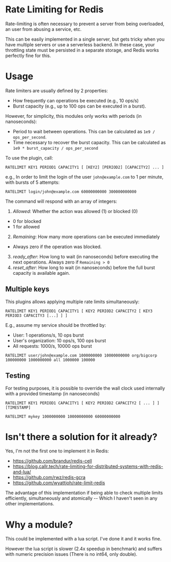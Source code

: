 # Rate Limiting for Redis

Rate-limiting is often necessary to prevent a server from being overloaded, an user from abusing a service, etc.

This can be easily implemented in a single server, but gets tricky when you have multiple servers or use a serverless backend.
In these case, your throttling state must be persisted in a separate storage, and Redis works perfectly fine for this.

# Usage

Rate limiters are usually defined by 2 properties:
- How frequently can operations be executed (e.g., 10 ops/s)
- Burst capacity (e.g., up to 100 ops can be executed in a burst).

However, for simplicity, this modules only works with periods (in nanoseconds):
- Period to wait between operations. This can be calculated as `1e9 / ops_per_second`.
- Time necessary to recover the burst capacity. This can be calculated as `1e9 * burst_capacity / ops_per_second`

To use the plugin, call:
```
RATELIMIT KEY1 PERIOD1 CAPACITY1 [ [KEY2] [PERIOD2] [CAPACITY2] ... ]
```

e.g., In order to limit the login of the user `john@example.com` to 1 per minute, with bursts of 5 attempts:

```
RATELIMIT login/john@example.com 60000000000 300000000000
```

The command will respond with an array of integers:
1. *Allowed*: Whether the action was allowed (1) or blocked (0)
  - 0 for blocked
  - 1 for allowed
2. *Remaining*: How many more operations can be executed immediately
  - Always zero if the operation was blocked.
3. *ready_after*: How long to wait (in nanoseconds) before executing the next operations. Always zero if `Remaining > 0`
4. *reset_after*: How long to wait (in nanoseconds) before the full burst capacity is available again.

## Multiple keys

This plugins allows applying multiple rate limits simultaneously:

```
RATELIMIT KEY1 PERIOD1 CAPACITY1 [ KEY2 PERIOD2 CAPACITY2 [ KEY3 PERIOD3 CAPACITY3 [...] ] ]
```

E.g., assume my service should be throttled by:
- User: 1 operations/s, 10 ops burst
- User's organization: 10 ops/s, 100 ops burst
- All requests: 1000/s, 10000 ops burst

```
RATELIMIT user/john@example.com 1000000000 10000000000 org/bigcorp 100000000 1000000000 all 1000000 100000
```

## Testing

For testing purposes, it is possible to override the wall clock used internally with a provided timestamp (in nanoseconds)

```
RATELIMIT KEY1 PERIOD1 CAPACITY1 [ KEY2 PERIOD2 CAPACITY2 [ ... ] ][TIMESTAMP]

RATELIMIT mykey 1000000000 10000000000 60000000000
```


# Isn't there a solution for it already?

Yes, I'm not the first one to implement it in Redis:
- https://github.com/brandur/redis-cell
- https://blog.callr.tech/rate-limiting-for-distributed-systems-with-redis-and-lua/
- https://github.com/rwz/redis-gcra
- https://github.com/wyattjoh/rate-limit-redis

The advantage of this implementation if being able to check multiple limits efficiently, simultaneously and atomically -- Which I haven't seen in any other implementations.

# Why a module?

This could be implemented with a lua script. I've done it and it works fine.

However the lua script is slower (2.4x speedup in benchmark) and suffers with numeric precision issues (There is no int64, only double).

